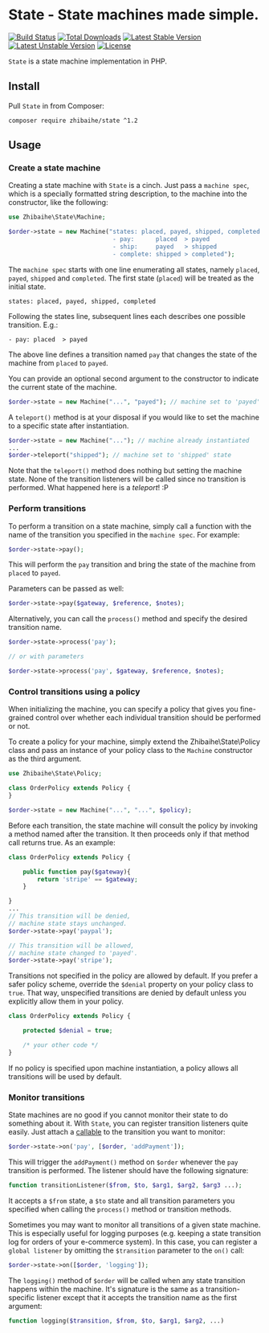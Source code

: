 # State - State machines made simple.

[![Build Status](https://travis-ci.org/zhibaihe/state.svg?branch=master)](https://travis-ci.org/zhibaihe/state)
[![Total Downloads](https://poser.pugx.org/zhibaihe/state/downloads)](https://packagist.org/packages/zhibaihe/state)
[![Latest Stable Version](https://poser.pugx.org/zhibaihe/state/v/stable)](https://packagist.org/packages/zhibaihe/state)
[![Latest Unstable Version](https://poser.pugx.org/zhibaihe/state/v/unstable)](https://packagist.org/packages/zhibaihe/state)
[![License](https://poser.pugx.org/zhibaihe/state/license)](https://packagist.org/packages/zhibaihe/state)

`State` is a state machine implementation in PHP.

## Install

Pull `State` in from Composer:

``` shell
composer require zhibaihe/state ^1.2
```

## Usage

### Create a state machine

Creating a state machine with `State` is a cinch. Just pass a `machine spec`, which
is a specially formatted string description, to the machine into the constructor,
like the following:

``` php
use Zhibaihe\State\Machine;

$order->state = new Machine("states: placed, payed, shipped, completed
							 - pay:      placed  > payed
							 - ship:     payed   > shipped
							 - complete: shipped > completed");
```

The `machine spec` starts with one line enumerating all states, namely `placed`,
`payed`, `shipped` and `completed`. The first state (`placed`) will be treated
as the initial state.

```
states: placed, payed, shipped, completed
```

Following the states line, subsequent lines each describes one possible
transition. E.g.:

```
- pay: placed  > payed
```

The above line defines a transition named `pay` that changes the state of the machine
from `placed` to `payed`.

You can provide an optional second argument to the constructor to indicate the
current state of the machine.

``` php
$order->state = new Machine("...", "payed"); // machine set to 'payed' state
```

A `teleport()` method is at your disposal if you would like to set the machine
to a specific state after instantiation.

``` php
$order->state = new Machine("..."); // machine already instantiated
...
$order->teleport("shipped"); // machine set to 'shipped' state
```

Note that the `teleport()` method does nothing but setting the machine state. None
of the transition listeners will be called since no transition is performed.
What happened here is a _teleport_! :P

### Perform transitions

To perform a transition on a state machine, simply call a function with the name of the
transition you specified in the `machine spec`. For example:

``` php
$order->state->pay();
```

This will perform the `pay` transition and bring the state of the machine from `placed`
to `payed`.

Parameters can be passed as well:

``` php
$order->state->pay($gateway, $reference, $notes);
```

Alternatively, you can call the `process()` method and specify the desired transition
name.

``` php
$order->state->process('pay');

// or with parameters

$order->state->process('pay', $gateway, $reference, $notes);
```

### Control transitions using a policy

When initializing the machine, you can specify a policy that gives you fine-grained
control over whether each individual transition should be performed or not.

To create a policy for your machine, simply extend the Zhibaihe\State\Policy class
and pass an instance of your policy class to the `Machine` constructor as the third
argument.

``` php
use Zhibaihe\State\Policy;

class OrderPolicy extends Policy {
}

$order->state = new Machine("...", "...", $policy);
```

Before each transition, the state machine will consult the policy by invoking a method
named after the transition. It then proceeds only if that method call returns true.
As an example:

``` php
class OrderPolicy extends Policy {

    public function pay($gateway){
        return 'stripe' == $gateway;
    }

}
...
// This transition will be denied,
// machine state stays unchanged.
$order->state->pay('paypal');

// This transition will be allowed,
// machine state changed to 'payed'.
$order->state->pay('stripe');
```

Transitions not specified in the policy are allowed by default.
If you prefer a safer policy scheme, override the `$denial` property on
your policy class to `true`. That way, unspecified transitions are denied
by default unless you explicitly allow them in your policy.

``` php
class OrderPolicy extends Policy {

    protected $denial = true;

    /* your other code */
}
```

If no policy is specified upon machine instantiation, a policy allows
all transitions will be used by default.

### Monitor transitions

State machines are no good if you cannot monitor their state to do something about it.
With `State`, you can register transition listeners quite easily. Just attach a
[callable](http://php.net/manual/en/language.types.callable.php) to the transition
you want to monitor:

``` php
$order->state->on('pay', [$order, 'addPayment']);
```

This will trigger the `addPayment()` method on `$order` whenever the `pay` transition is
performed. The listener should have the following signature:

``` php
function transitionListener($from, $to, $arg1, $arg2, $arg3 ...);
```

It accepts a `$from` state, a `$to` state and all
transition parameters you specified when calling the `process()` method or
transition methods.

Sometimes you may want to monitor all transitions of a given state machine. This
is especially useful for logging purposes (e.g. keeping a state transition log
for orders of your e-commerce system). In this case, you can register a
`global listener` by omitting the `$transition` parameter to the `on()` call:

``` php
$order->state->on([$order, 'logging']);
```

The `logging()` method of `$order` will be called when any state transition happens
within the machine. It's signature is the same as a transition-specific listener
except that it accepts the transition name as the first argument:

``` php
function logging($transition, $from, $to, $arg1, $arg2, ...)
```



